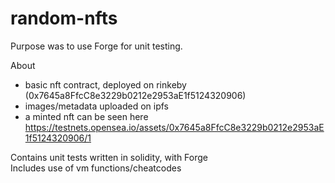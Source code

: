 # random-nfts
Purpose was to use Forge for unit testing.

About
- basic nft contract, deployed on rinkeby (0x7645a8FfcC8e3229b0212e2953aE1f5124320906)
- images/metadata uploaded on ipfs
- a minted nft can be seen here https://testnets.opensea.io/assets/0x7645a8FfcC8e3229b0212e2953aE1f5124320906/1

Contains unit tests written in solidity, with Forge  
Includes use of vm functions/cheatcodes
